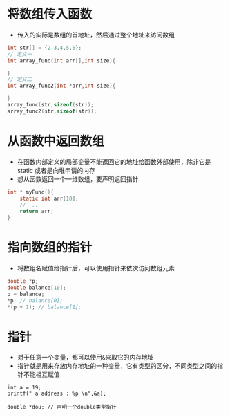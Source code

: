 # 将数组传入函数
- 传入的实际是数组的首地址，然后通过整个地址来访问数组
```c
int str[] = {2,3,4,5,6};
// 定义一
int array_func(int arr[],int size){

}
// 定义二
int array_func2(int *arr,int size){

}
array_func(str,sizeof(str));
array_func2(str,sizeof(str));
```

# 从函数中返回数组
- 在函数内部定义的局部变量不能返回它的地址给函数外部使用，除非它是static 或者是向堆申请的内存
- 想从函数返回一个一维数组，要声明返回指针
```c
int * myFunc(){
	static int arr[10];
	// ...
	return arr;
}
```

# 指向数组的指针
- 将数组名赋值给指针后，可以使用指针来依次访问数组元素
```c
double *p;
double balance[10];
p = balance;
*p; // balance[0];
*(p + 1); // balance[1];
```

# 指针
- 对于任意一个变量，都可以使用`&`来取它的内存地址
- 指针就是用来存放内存地址的一种变量，它有类型的区分，不同类型之间的指针不能相互赋值
```
int a = 19;
printf(" a address : %p \n",&a);

double *dou; // 声明一个double类型指针
```
